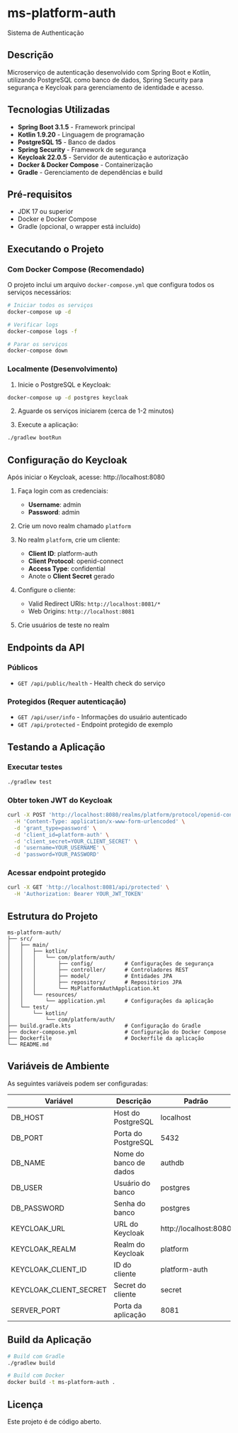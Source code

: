 # ms-platform-auth
Sistema de Authenticação

## Descrição
Microserviço de autenticação desenvolvido com Spring Boot e Kotlin, utilizando PostgreSQL como banco de dados, Spring Security para segurança e Keycloak para gerenciamento de identidade e acesso.

## Tecnologias Utilizadas
- **Spring Boot 3.1.5** - Framework principal
- **Kotlin 1.9.20** - Linguagem de programação
- **PostgreSQL 15** - Banco de dados
- **Spring Security** - Framework de segurança
- **Keycloak 22.0.5** - Servidor de autenticação e autorização
- **Docker & Docker Compose** - Containerização
- **Gradle** - Gerenciamento de dependências e build

## Pré-requisitos
- JDK 17 ou superior
- Docker e Docker Compose
- Gradle (opcional, o wrapper está incluído)

## Executando o Projeto

### Com Docker Compose (Recomendado)
O projeto inclui um arquivo `docker-compose.yml` que configura todos os serviços necessários:

```bash
# Iniciar todos os serviços
docker-compose up -d

# Verificar logs
docker-compose logs -f

# Parar os serviços
docker-compose down
```

### Localmente (Desenvolvimento)
1. Inicie o PostgreSQL e Keycloak:
```bash
docker-compose up -d postgres keycloak
```

2. Aguarde os serviços iniciarem (cerca de 1-2 minutos)

3. Execute a aplicação:
```bash
./gradlew bootRun
```

## Configuração do Keycloak

Após iniciar o Keycloak, acesse: http://localhost:8080

1. Faça login com as credenciais:
   - **Username**: admin
   - **Password**: admin

2. Crie um novo realm chamado `platform`

3. No realm `platform`, crie um cliente:
   - **Client ID**: platform-auth
   - **Client Protocol**: openid-connect
   - **Access Type**: confidential
   - Anote o **Client Secret** gerado

4. Configure o cliente:
   - Valid Redirect URIs: `http://localhost:8081/*`
   - Web Origins: `http://localhost:8081`

5. Crie usuários de teste no realm

## Endpoints da API

### Públicos
- `GET /api/public/health` - Health check do serviço

### Protegidos (Requer autenticação)
- `GET /api/user/info` - Informações do usuário autenticado
- `GET /api/protected` - Endpoint protegido de exemplo

## Testando a Aplicação

### Executar testes
```bash
./gradlew test
```

### Obter token JWT do Keycloak
```bash
curl -X POST 'http://localhost:8080/realms/platform/protocol/openid-connect/token' \
  -H 'Content-Type: application/x-www-form-urlencoded' \
  -d 'grant_type=password' \
  -d 'client_id=platform-auth' \
  -d 'client_secret=YOUR_CLIENT_SECRET' \
  -d 'username=YOUR_USERNAME' \
  -d 'password=YOUR_PASSWORD'
```

### Acessar endpoint protegido
```bash
curl -X GET 'http://localhost:8081/api/protected' \
  -H 'Authorization: Bearer YOUR_JWT_TOKEN'
```

## Estrutura do Projeto
```
ms-platform-auth/
├── src/
│   ├── main/
│   │   ├── kotlin/
│   │   │   └── com/platform/auth/
│   │   │       ├── config/          # Configurações de segurança
│   │   │       ├── controller/      # Controladores REST
│   │   │       ├── model/           # Entidades JPA
│   │   │       ├── repository/      # Repositórios JPA
│   │   │       └── MsPlatformAuthApplication.kt
│   │   └── resources/
│   │       └── application.yml      # Configurações da aplicação
│   └── test/
│       └── kotlin/
│           └── com/platform/auth/
├── build.gradle.kts                 # Configuração do Gradle
├── docker-compose.yml               # Configuração do Docker Compose
├── Dockerfile                       # Dockerfile da aplicação
└── README.md
```

## Variáveis de Ambiente
As seguintes variáveis podem ser configuradas:

| Variável | Descrição | Padrão |
|----------|-----------|--------|
| DB_HOST | Host do PostgreSQL | localhost |
| DB_PORT | Porta do PostgreSQL | 5432 |
| DB_NAME | Nome do banco de dados | authdb |
| DB_USER | Usuário do banco | postgres |
| DB_PASSWORD | Senha do banco | postgres |
| KEYCLOAK_URL | URL do Keycloak | http://localhost:8080 |
| KEYCLOAK_REALM | Realm do Keycloak | platform |
| KEYCLOAK_CLIENT_ID | ID do cliente | platform-auth |
| KEYCLOAK_CLIENT_SECRET | Secret do cliente | secret |
| SERVER_PORT | Porta da aplicação | 8081 |

## Build da Aplicação
```bash
# Build com Gradle
./gradlew build

# Build com Docker
docker build -t ms-platform-auth .
```

## Licença
Este projeto é de código aberto.
